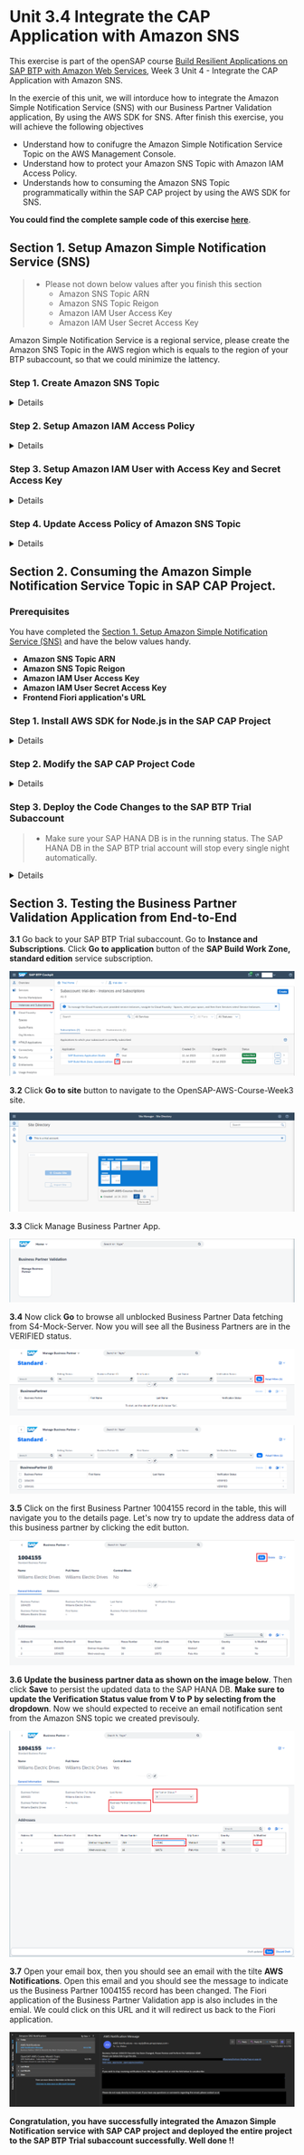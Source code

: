 # Unit 3.4 Integrate the CAP Application with Amazon SNS

This exercise is part of the openSAP course [Build Resilient Applications on SAP BTP with Amazon Web Services](https://open.sap.com/courses/aws1), Week 3 Unit 4 - Integrate the CAP Application with Amazon SNS.

In the exercie of this unit, we will intorduce how to integrate the Amazon Simple Notification Service (SNS) with our Business Partner Validation application, By using the AWS SDK for SNS. After finish this exercise, you will achieve the following objectives
 - Understand how to conifugre the Amazon Simple Notification Service Topic on the AWS Management Console.
 - Understand how to protect your Amazon SNS Topic with Amazon IAM Access Policy.
 - Understands how to consuming the Amazon SNS Topic programmatically within the SAP CAP project by using the AWS SDK for SNS.

**You could find the complete sample code of this exercise [here](../sample-code)**.

## Section 1. Setup Amazon Simple Notification Service (SNS)

> - Please not down below values after you finish this section
>   - Amazon SNS Topic ARN
>   - Amazon SNS Topic Reigon
>   - Amazon IAM User Access Key
>   - Amazon IAM User Secret Access Key

Amazon Simple Notification Service is a regional service, please create the Amazon SNS Topic in the AWS region which is equals to the region of your BTP subaccount, so that we could minimize the lattency.

### Step 1. Create Amazon SNS Topic

<details>
 
---
**1.1** Open **Amazon Simple Notification Service Management Console**, click **Topics** on the left panel, then click the **Create Topic** button.

![Alt text](./images/aws-sns-1.png)

![Alt text](./images/aws-sns-2.png)

**1.2** Select **Standard** Topic type, give the proper topic name and display name. **Leave everything as what it is**, and click the **Create topic** button. 

![Alt text](./images/cap-sns-3.JPG)

**1.3** Once the topic creation complete successfully, **note down** the **Topic ARN** (Amazon Resource Name) and **Topic Region** value. We will use it later in the exercise.

> - You could find the Topic Region value inside of the Topic ARN.

![Alt text](./images/aws-sns-4.png)

**1.4** Click on the **Create subscription** button. In the **Create subscription screen**, choose **Protocol** as **Email**, and then **give your email address** to the **Endpoint**, then click the **Create subscription** button to complete the topic subscription. 

![Alt text](./images/aws-sns-5.png)

**1.5** You will receive an email and asking for comfirm the topic subscription. Follow the instruction in the email to confirm the subscription.

![Alt text](./images/aws-sns-18.png)

</details>

### Step 2. Setup Amazon IAM Access Policy

<details>

---
**2.1** Open the Amazon **Identity and Access Management (IAM)** management console. Select **Policies** on the left menu and then click **Create policy** blue button to create a new IAM policy.

![Alt text](./images/aws-sns-7.png)

**2.2** In the **Specificy permissions** screen, select **Service** as **SNS**, choose **Actions allowed** as **Publish**, and enter the **SNS Topic ARN** value with the one we just created. Click **Next**.

![Alt text](./images/aws-sns-8.png)

**2.3** In the **Review and create** screen, give a proper, read-friendly name for this new IAM policy. Review everything, if it is all looks good, click the **Create policy** blue button to create the new IAM policy. **Note Down the name of this policy**, as we will need it in the next step.

![Alt text](./images/aws-sns-9.png)

</details>

### Step 3. Setup Amazon IAM User with Access Key and Secret Access Key

<details>

---
**3.1** Open the Amazon **Identity and Access Management (IAM)** management console. Select **Users** on the left menu and then click **Add users** blue button to create a new IAM user.

![Alt text](./images/aws-sns-6.png)

**3.2** Give the proper, read-friendly name to your new IAM user, **do not grant AWS management console access**, then click Next.

![Alt text](./images/aws-sns-10.png)

**3.3** Choose **Attach policies directly**, then **attach the IAM policy we just created in the last step** to it. Click **Next**.

![Alt text](./images/aws-sns-11.png)

**3.4** Review everything, if it is all looks good, click the **Create user** orange button to create the new IAM user.

![Alt text](./images/aws-sns-12.png)

**3.5** Find out the Amazon IAM user we just created. Switch to the **Security credentials** tab, and then click **Create access key** button in the Access keys section.

![Alt text](./images/aws-sns-13.png)

**3.6** Choose **Application running outside AWS**. Click **Next**.

![Alt text](./images/aws-sns-14.png)

**3.7** Click **Create access key** button to finish the access keys creation.

**3.8** **Note down** the value of **Access Key**, **Secret access key**, and **IAM User ARN**. This is the only time that you could view the value of these keys.

![Alt text](./images/aws-sns-15.png)

</details>

### Step 4. Update Access Policy of Amazon SNS Topic

<details>

---

**4.1** Go back to the **Amazon Simple Notification Service Management Console** and select the SNS Topic we just created in the previsou step. Click Edit button.

![Alt text](./images/aws-sns-16.png)

**4.2** Expand the **Access policy** tab. Overwrite the access policy as shown on below. Then click **Save changes** button.

```node.js
{
  "Version": "2008-10-17",
  "Id": "__default_policy_ID",
  "Statement": [
    {
      "Sid": "__default_statement_ID",
      "Effect": "Allow",
      "Principal": {
        "AWS": "IAM-USER-ARN-WE-JUST-CREATED"
      },
      "Action": "SNS:Publish",
      "Resource": "AMAZON-SNS-TOPIC-ARN"
    }
  ]
}
```

![Alt text](./images/aws-sns-17.png)

</details>

## Section 2. Consuming the Amazon Simple Notification Service Topic in SAP CAP Project.

### Prerequisites
You have completed the [Section 1. Setup Amazon Simple Notification Service (SNS)](https://github.com/anbazhagan-uma/opensap-btp-aws/blob/main/Week%203/Unit%203.4/README.md#section-1-setup-amazon-simple-notification-service-sns) and have the below values handy.
- **Amazon SNS Topic ARN**
- **Amazon SNS Topic Reigon**
- **Amazon IAM User Access Key**
- **Amazon IAM User Secret Access Key**
- **Frontend Fiori application's URL** 


### Step 1. Install AWS SDK for Node.js in the SAP CAP Project

<details>

---
**1.1** Open the Business Partner Validation project in the SAP Business Application Studio. Open a new ternimal and then issue the command **npm install @aws-sdk/client-sns --save**.

![Alt text](./images/aws-cap-dev-1.png)

**1.2** After the installation completed, open the **package.json** file under your project root directory. You will see that the AWS SDK - SNS Client has been addedd under the **dependencies** section.

![Alt text](./images/aws-cap-dev-2.png)

</details>

### Step 2. Modify the SAP CAP Project Code

<details>

---
**2.1** Let's **modify the package.json file** under the **project's root directory**, so that we could add the AWS SNS credentials, and also the frontend Fiori application's endpint as the environment variables. Add te code shown on below into your package.json file under the **cds.requires** section.

```node.js
"cds":{
  ...
  "requires":{
    ...
    "aws": {
      "sns": {
        "topicArn": "REPLACE-WITH-YOUR-AWS-SNS-TOPIC-ARN",
        "region": "REPLACE-WITH-YOUR-AWS-SNS-TOPIC-REGION"
      },
      "iam": {
        "accessKey": "REPLACE-WITH-YOUR-AWS-IAM-USER-ACCESS-KEY",
        "secretAccessKey": "REPLACE-WITH-YOUR-AWS-IAM-USER-SECRET-ACCESS-KEY"
      }
    },
    "launchpad": {
      "url": "REPLACE-WITH-YOUR-FRONTEND-FIORI-APPLICATION-URL"
    },
  }
}
```

![Alt text](./images/aws-cap-dev-3.png)


**2.2** Open the **srv/businesspartner-service.js** file. Let's first import the AWS SNS Client, and CAP CDS environment variables we just defined into this file. 

```node.js
const { SNSClient, PublishCommand } = require('@aws-sdk/client-sns');
const { aws, launchpad } = cds.env.requires;
```

![Alt text](./images/aws-cap-dev-4.png)

**2.3** Let's creates an new async function, which will be responsible for sending out the email notification programmatically to the Amazon SNS Topic.

```node.js
async function sendEmailNotification(bpID){

    const REGION = aws.sns.region;
    const SNS_TOPIC_ARN = aws.sns.topicArn;
    const AWS_ACCESS_KEY_ID = aws.iam.accessKey;
    const AWS_SECRET_ACCESS_KEY = aws.iam.secretAccessKey;
    const businessPartnerID = bpID;

    const snsClient = new SNSClient({
        region: REGION,
        credentials:{
            accessKeyId: AWS_ACCESS_KEY_ID,
            secretAccessKey: AWS_SECRET_ACCESS_KEY,
        },
    });

    let message = `Business Partner ${businessPartnerID} Records Has Been Changed, Please Review and Perform the Validation ASAP. \n`;
    message += `Please use below link to go the site.\n`;
    message += launchpad.url;
    
    let params = {

        Message: message,
        TopicArn: SNS_TOPIC_ARN,
    };

    try{
        const data = await snsClient.send(new PublishCommand(params));
        console.log("Success.",  data);
    }catch(error){
        console.log(error.message);
    }
};
```

![Alt text](./images/aws-cap-dev-5.png)

**2.4** Finally, let's **enhance** the **syncData function** to **leavage the sendEmailNotification function** we just created. Add the code shown on below at the **very end** of the syncData function.

```node.js

async function syncData(req){

  ....,

  // Send out SNS Notification while Business Partner's Verfication Status = P
  if(verificationStatus_code === 'P'){

    await sendEmailNotification(bpID);
  }
}
```

![Alt text](./images/aws-cap-dev-6.png)

</details>

### Step 3. Deploy the Code Changes to the SAP BTP Trial Subaccount

> - Make sure your SAP HANA DB is in the running status. The SAP HANA DB in the SAP BTP trial account will stop every single night automatically.

<details>

---
**3.1** **Right click** on the **mat.yaml** file under your project root directory, and then choose **Build MTA Project** from the menu. 

![Alt text](./images/aws-cap-dev-8.png)

**3.2** Once the MTA Build process is complete, expand the **mta_archives** folder, **right click** on the **business-partner-validation_1.0.0.mtar** file. Choose **Deploy MTA Archive** from the menu to trigger the SAP BTP trial deployment process.

![Alt text](./images/aws-cap-dev-7.png)

**3.3** Wait until the deployment process to be completed. Grab a cup of coffee and take a rest as the deployment process will take some times.

</details>


## Section 3. Testing the Business Partner Validation Application from End-to-End

**3.1** Go back to your SAP BTP Trial subaccount. Go to **Instance and Subscriptions**. Click **Go to application** button of the **SAP Build Work Zone, standard edition** service subscription.

![Alt text](./images/aws-cap-dev-9.png)

**3.2** Click **Go to site** button to navigate to the OpenSAP-AWS-Course-Week3 site.

![Alt text](./images/aws-cap-dev-10.png)

**3.3** Click Manage Business Partner App.

![Alt text](./images/aws-cap-dev-11.png)

**3.4** Now click **Go** to browse all unblocked Business Partner Data fetching from S4-Mock-Server. Now you will see all the Business Partners are in the VERIFIED status.

![Alt text](./images/aws-cap-dev-12.png)

![Alt text](./images/aws-cap-dev-13.png)

**3.5** Click on the first Business Partner 1004155 record in the table, this will navigate you to the details page. Let's now try to update the address data of this business partner by clicking the edit button.

![Alt text](./images/aws-cap-dev-14.png)

**3.6** **Update the business partner data as shown on the image below**. Then click **Save** to persist the updated data to the SAP HANA DB. **Make sure to update the Verification Status value from V to P by selecting from the dropdown**. Now we should expected to receive an email notification sent from the Amazon SNS topic we created previsouly.

![Alt text](./images/aws-cap-dev-15.png)

**3.7** Open your email box, then you should see an email with the tilte **AWS Notifications**. Open this email and you should see the message to indicate us the Business Partner 1004155 record has been changed. The Fiori application of the Business Partner Validation app is also includes in the emial. We could click on this URL and it will redirect us back to the Fiori application.

![Alt text](./images/aws-cap-dev-16.png)

**Congratulation, you have successfully integrated the Amazon Simple Notification service with SAP CAP project and deployed the entire project to the SAP BTP Trial subaccount successfully. Well done !!**
